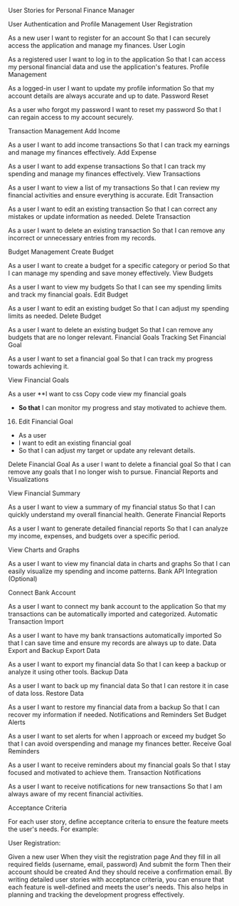 User Stories for Personal Finance Manager

User Authentication and Profile Management
User Registration

As a new user
I want to register for an account
So that I can securely access the application and manage my finances.
User Login

As a registered user
I want to log in to the application
So that I can access my personal financial data and use the application's features.
Profile Management

As a logged-in user
I want to update my profile information
So that my account details are always accurate and up to date.
Password Reset

As a user who forgot my password
I want to reset my password
So that I can regain access to my account securely.


Transaction Management
Add Income

As a user
I want to add income transactions
So that I can track my earnings and manage my finances effectively.
Add Expense

As a user
I want to add expense transactions
So that I can track my spending and manage my finances effectively.
View Transactions

As a user
I want to view a list of my transactions
So that I can review my financial activities and ensure everything is accurate.
Edit Transaction

As a user
I want to edit an existing transaction
So that I can correct any mistakes or update information as needed.
Delete Transaction

As a user
I want to delete an existing transaction
So that I can remove any incorrect or unnecessary entries from my records.


Budget Management
Create Budget

As a user
I want to create a budget for a specific category or period
So that I can manage my spending and save money effectively.
View Budgets

As a user
I want to view my budgets
So that I can see my spending limits and track my financial goals.
Edit Budget

As a user
I want to edit an existing budget
So that I can adjust my spending limits as needed.
Delete Budget

As a user
I want to delete an existing budget
So that I can remove any budgets that are no longer relevant.
Financial Goals Tracking
Set Financial Goal

As a user
I want to set a financial goal
So that I can track my progress towards achieving it.

View Financial Goals

As a user
**I want to
css
Copy code
view my financial goals
- **So that** I can monitor my progress and stay motivated to achieve them.


16. Edit Financial Goal
- As a user
- I want to edit an existing financial goal
- So that I can adjust my target or update any relevant details.

Delete Financial Goal
As a user
I want to delete a financial goal
So that I can remove any goals that I no longer wish to pursue.
Financial Reports and Visualizations

View Financial Summary

As a user
I want to view a summary of my financial status
So that I can quickly understand my overall financial health.
Generate Financial Reports

As a user
I want to generate detailed financial reports
So that I can analyze my income, expenses, and budgets over a specific period.

View Charts and Graphs


As a user
I want to view my financial data in charts and graphs
So that I can easily visualize my spending and income patterns.
Bank API Integration (Optional)



Connect Bank Account

As a user
I want to connect my bank account to the application
So that my transactions can be automatically imported and categorized.
Automatic Transaction Import

As a user
I want to have my bank transactions automatically imported
So that I can save time and ensure my records are always up to date.
Data Export and Backup
Export Data

As a user
I want to export my financial data
So that I can keep a backup or analyze it using other tools.
Backup Data

As a user
I want to back up my financial data
So that I can restore it in case of data loss.
Restore Data

As a user
I want to restore my financial data from a backup
So that I can recover my information if needed.
Notifications and Reminders
Set Budget Alerts

As a user
I want to set alerts for when I approach or exceed my budget
So that I can avoid overspending and manage my finances better.
Receive Goal Reminders

As a user
I want to receive reminders about my financial goals
So that I stay focused and motivated to achieve them.
Transaction Notifications

As a user
I want to receive notifications for new transactions
So that I am always aware of my recent financial activities.

Acceptance Criteria

For each user story, define acceptance criteria to ensure the feature meets the user's needs. For example:

User Registration:

Given a new user
When they visit the registration page
And they fill in all required fields (username, email, password)
And submit the form
Then their account should be created
And they should receive a confirmation email.
By writing detailed user stories with acceptance criteria, you can ensure that each feature is well-defined and meets the user's needs. This also helps in planning and tracking the development progress effectively.
